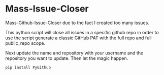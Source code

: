 # Mass-Issue-Closer
Mass-Github-Issue-Closer due to the fact I created too many issues.

This python script will close all issues in a specific github repo in order to use the script generate a classic GitHub PAT with the full repo and full public_repo scope.

Next update the name and repository with your username and the repository you want to update. Then let the magic happen.

```
pip install PyGithub
```
